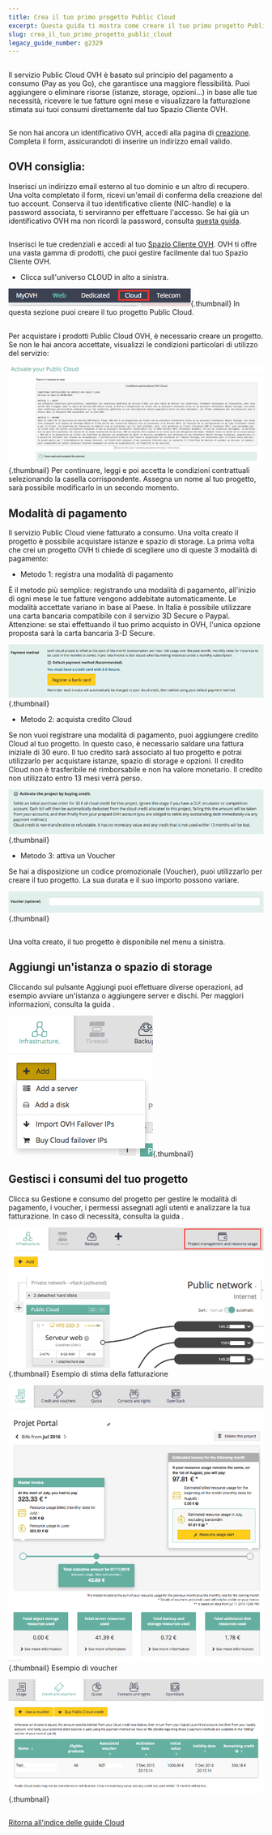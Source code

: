 ```yaml
---
title: Crea il tuo primo progetto Public Cloud
excerpt: Questa guida ti mostra come creare il tuo primo progetto Public Cloud.
slug: crea_il_tuo_primo_progetto_public_cloud
legacy_guide_number: g2329
---
```



## 
Il servizio Public Cloud OVH è basato sul principio del pagamento a consumo (Pay as you Go), che garantisce una maggiore flessibilità.
Puoi aggiungere o eliminare risorse (istanze, storage, opzioni...) in base alle tue necessità, ricevere le tue fatture ogni mese e visualizzare la fatturazione stimata sui tuoi consumi direttamente dal tuo Spazio Cliente OVH.
  


## 
Se non hai ancora un identificativo OVH, accedi alla pagina di [creazione](https://www.ovh.it/supporto/new_nic.xml).
Completa il form, assicurandoti di inserire un indirizzo email valido.

## OVH consiglia:
Inserisci un indirizzo email esterno al tuo dominio e un altro di recupero.
Una volta completato il form, ricevi un'email di conferma della creazione del tuo account. Conserva il tuo identificativo cliente (NIC-handle) e la password associata, ti serviranno per effettuare l'accesso.
Se hai già un identificativo OVH ma non ricordi la password, consulta [questa guida]({legacy}2123).
  


## 
Inserisci le tue credenziali e accedi al tuo [Spazio Cliente OVH](https://www.ovh.com/manager).
OVH ti offre una vasta gamma di prodotti, che puoi gestire facilmente dal tuo Spazio Cliente OVH.


- Clicca sull'universo CLOUD in alto a sinistra.



![](images/img_4657.jpg){.thumbnail}
In questa sezione puoi creare il tuo progetto Public Cloud.
  


## 
Per acquistare i prodotti Public Cloud OVH, è necessario creare un progetto.
Se non le hai ancora accettate, visualizzi le condizioni particolari di utilizzo del servizio:

![](images/img_4658.jpg){.thumbnail}
Per continuare, leggi e poi accetta le condizioni contrattuali selezionando la casella corrispondente.
Assegna un nome al tuo progetto, sarà possibile modificarlo in un secondo momento.


## Modalità di pagamento
Il servizio Public Cloud viene fatturato a consumo. Una volta creato il progetto è possibile acquistare istanze e spazio di storage.
La prima volta che crei un progetto OVH ti chiede di scegliere uno di queste 3 modalità di pagamento:


- Metodo 1: registra una modalità di pagamento


È il metodo più semplice: registrando una modalità di pagamento, all'inizio di ogni mese le tue fatture vengono addebitate automaticamente.
Le modalità accettate variano in base al Paese. In Italia è possibile utilizzare una carta bancaria compatibile con il servizio 3D Secure o Paypal.
Attenzione: se stai effettuando il tuo primo acquisto in OVH, l'unica opzione proposta sarà la carta bancaria 3-D Secure.

![](images/img_4659.jpg){.thumbnail}

- Metodo 2: acquista credito Cloud


Se non vuoi registrare una modalità di pagamento, puoi aggiungere credito Cloud al tuo progetto. In questo caso, è necessario saldare una fattura iniziale di 30 euro.
Il tuo credito sarà associato al tuo progetto e potrai utilizzarlo per acquistare istanze, spazio di storage e opzioni.
Il credito Cloud non è trasferibile né rimborsabile e non ha valore monetario. Il credito non utilizzato entro 13 mesi verrà perso.

![](images/img_4660.jpg){.thumbnail}

- Metodo 3: attiva un Voucher


Se hai a disposizione un codice promozionale (Voucher), puoi utilizzarlo per creare il tuo progetto. La sua durata e il suo importo possono variare.

![](images/img_4661.jpg){.thumbnail}
  


## 
Una volta creato, il tuo progetto è disponibile nel menu a sinistra.


## Aggiungi un'istanza o spazio di storage
Cliccando sul pulsante Aggiungi puoi effettuare diverse operazioni, ad esempio avviare un'istanza o aggiungere server e dischi.
Per maggiori informazioni, consulta la guida []({legacy}1775).

![](images/img_4665.jpg){.thumbnail}


## Gestisci i consumi del tuo progetto
Clicca su Gestione e consumo del progetto per gestire le modalità di pagamento, i voucher, i permessi assegnati agli utenti e analizzare la tua fatturazione.
In caso di necessità, consulta la guida []({legacy}2031).

![](images/img_4662.jpg){.thumbnail}
Esempio di stima della fatturazione

![](images/img_4663.jpg){.thumbnail}
Esempio di voucher

![](images/img_4664.jpg){.thumbnail}


## 
[Ritorna all'indice delle guide Cloud]({legacy}1785)

